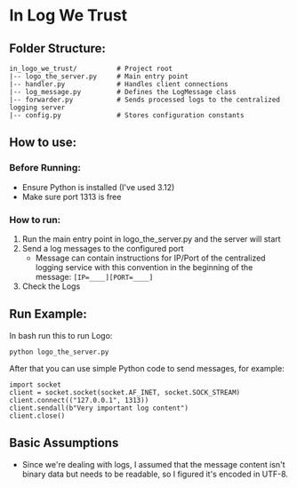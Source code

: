 In Log We Trust
===============

## Folder Structure:
```
in_logo_we_trust/          # Project root
|-- logo_the_server.py     # Main entry point
|-- handler.py             # Handles client connections
|-- log_message.py         # Defines the LogMessage class
|-- forwarder.py           # Sends processed logs to the centralized logging server
|-- config.py              # Stores configuration constants
```

## How to use:
### Before Running: 
- Ensure Python is installed (I've used 3.12)
- Make sure port 1313 is free
 
### How to run:
1. Run the main entry point in logo_the_server.py and the server will start
2. Send a log messages to the configured port
    - Message can contain instructions for IP/Port of the centralized logging service with this convention in the beginning of the message: `[IP=____][PORT=____]`
3. Check the Logs

## Run Example:
In bash run this to run Logo:
```
python logo_the_server.py
```

After that you can use simple Python code to send messages, for example:
```
import socket
client = socket.socket(socket.AF_INET, socket.SOCK_STREAM)
client.connect(("127.0.0.1", 1313))
client.sendall(b"Very important log content")
client.close()
```


## Basic Assumptions
- Since we're dealing with logs, I assumed that the message content isn't binary data but needs to be readable, so I figured it's encoded in UTF-8.